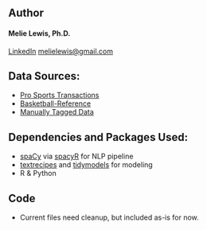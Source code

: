 ## Author
#### Melie Lewis, Ph.D.
[LinkedIn](www.linkedin.com/in/melie-lewis-9815a655)
melielewis@gmail.com

## Data Sources:
- [Pro Sports Transactions](https://www.prosportstransactions.com)
- [Basketball-Reference](https://www.basketball-reference.com)
- [Manually Tagged Data](https://docs.google.com/spreadsheets/d/1Z-iRJuP4fk0pHZL93Vt18vnvd9X8kBzlLX52BZDE2r0/edit?usp=sharing)

## Dependencies and Packages Used:
- [spaCy](https://spacy.io) via [spacyR](https://spacyr.quanteda.io) for NLP pipeline
- [textrecipes](https://textrecipes.tidymodels.org) and [tidymodels](https://www.tidymodels.org) for modeling
- R & Python

## Code
- Current files need cleanup, but included as-is for now.
